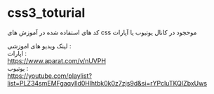 # css3_toturial
  کد های استفاده شده در آموزش های css موحجود در کانال یوتیوب یا آپارات  

لینک ویدیو های اموزشی : <br>
اپارات : <br>
https://www.aparat.com/v/nUVPH <br>
یوتیوب : <br>
https://youtube.com/playlist?list=PLZ34smEMFgaqyIld0Hlhtbk0k0z7zjs9d&si=rYPcluTKQIZbxUws
